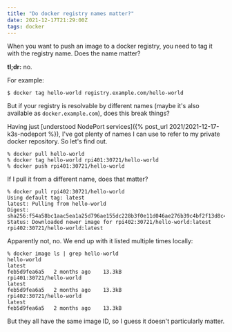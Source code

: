 ```yaml
---
title: "Do docker registry names matter?"
date: 2021-12-17T21:29:00Z
tags: docker
---
```


When you want to push an image to a docker registry, you need to tag it with the registry name. Does the name matter?

**tl;dr:** no.

For example:

```
$ docker tag hello-world registry.example.com/hello-world
```

But if your registry is resolvable by different names (maybe it's also available as `docker.example.com`), does this
break things?

Having just [understood NodePort services]({% post_url 2021/2021-12-17-k3s-nodeport %}), I've got plenty of names I can
use to refer to my private docker repository. So let's find out.

```
% docker pull hello-world
% docker tag hello-world rpi401:30721/hello-world
% docker push rpi401:30721/hello-world
```

If I pull it from a different name, does that matter?

```
% docker pull rpi402:30721/hello-world
Using default tag: latest
latest: Pulling from hello-world
Digest: sha256:f54a58bc1aac5ea1a25d796ae155dc228b3f0e11d046ae276b39c4bf2f13d8c4
Status: Downloaded newer image for rpi402:30721/hello-world:latest
rpi402:30721/hello-world:latest
```

Apparently not, no. We end up with it listed multiple times locally:

```
% docker image ls | grep hello-world
hello-world                                                         latest                                                     feb5d9fea6a5   2 months ago    13.3kB
rpi401:30721/hello-world                                            latest                                                     feb5d9fea6a5   2 months ago    13.3kB
rpi402:30721/hello-world                                            latest                                                     feb5d9fea6a5   2 months ago    13.3kB
```

But they all have the same image ID, so I guess it doesn't particularly matter.

